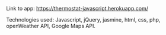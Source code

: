 Link to app: https://thermostat-javascript.herokuapp.com/

Technologies used:
Javascript, jQuery, jasmine, html, css, php, openWeather API, Google Maps API.
